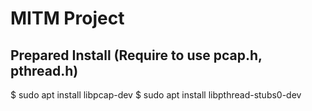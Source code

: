 # MITM Project

## Prepared Install (Require to use pcap.h, pthread.h)
$ sudo apt install libpcap-dev
$ sudo apt install libpthread-stubs0-dev
